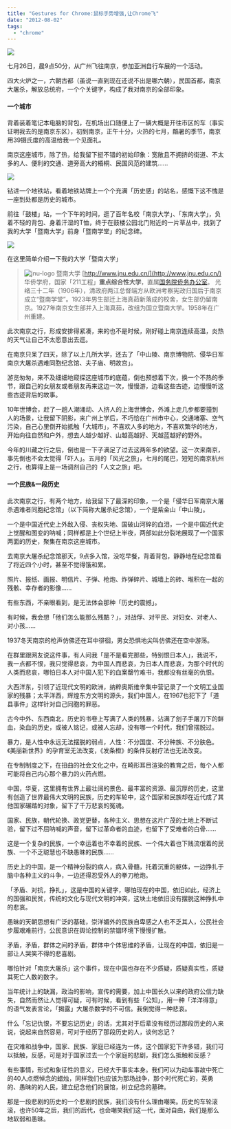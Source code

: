 ```yaml
---
title: "Gestures for Chrome:鼠标手势增强,让Chrome飞"
date: "2012-08-02"
tags: 
  - "chrome"
---
```


![](https://static.is26.com/wp-image/2012/08/nanking.jpg)

七月26日，晨9点50分，从广州飞往南京，参加亚洲自行车展的一个活动。

四大火炉之一，六朝古都（虽说一直到现在还说不出是哪六朝），民国首都，南京大屠杀，解放总统府，一个个关键字，构成了我对南京的全部印象。

#### 一个城市

背着装着笔记本电脑的背包，在机场出口随便上了一辆大概是开往市区的车（事实证明我去的是南京东区），初到南京，正午十分，火热的七月，酷暑的季节，南京用39摄氏度的高温给我一个见面礼。

南京这座城市，除了热，给我留下挺不错的初始印象：宽敞且不拥挤的街道、不太多的人、便利的交通、道旁高大的梧桐、民国风范的建筑……

![](https://static.is26.com/wp-image/2012/08/metro-nanking.jpg)

钻进一个地铁站，看着地铁站牌上一个个充满「历史感」的站名，感慨下这不愧是一座到处都是历史的城市。

前往「鼓楼」站，一个下午的时间，逛了百年名校「南京大学」、「东南大学」，负着不轻的背包、身着汗湿的T恤，终于在鼓楼公园北门附近的一片草丛中，找到了我的大学「暨南大学」前身「暨南学堂」的纪念碑。

![](https://static.is26.com/wp-image/2012/08/nanking-jnu.jpg)

在这里简单介绍一下我的大学「暨南大学」

> ![jnu-logo](https://static.is26.com/wp-image/2012/08/jnu-logo.jpg "jnu-logo") 暨南大学 [http://www.jnu.edu.cn/](http://www.jnu.edu.cn/) 华侨学府，国家「211工程」**重点综合性大学**，直属[国务院侨务办公室](http://zh.wikipedia.org/wiki/%E5%9C%8B%E5%8B%99%E9%99%A2%E5%83%91%E5%8B%99%E8%BE%A6%E5%85%AC%E5%AE%A4)。 光绪三十二年（1906年），清政府两江总督端方从欧洲考察宪政归国后于南京成立“暨南学堂”。1923年男生部迁上海真茹新落成的校舍，女生部仍留南京。1927年南京女生部并入上海真茹，改组为国立暨南大学。1958年在广州重建。

此次南京之行，形成安排得紧凑，来的也不是时候，刚好碰上南京连续高温，炎热的天气让自己不太愿意出去逛。

在南京只呆了四天，除了以上几所大学，还去了「中山陵、南京博物院、侵华日军南京大屠杀遇难同胞纪念馆、夫子庙、明故宫」。

游览匆匆，来不及细细地窥探这座城市的底蕴，倒也预想着下次，换一个不热的季节，跟自己的女朋友或者朋友再来这边一次，慢慢游，边看这些古迹，边慢慢听这些古迹背后的故事。

10年世博会，赶了一趟人潮涌动、人挤人的上海世博会，外滩上走几步都要撞到人的场景，让我留下阴影，来广州上学后，不巧恰在广州市中心，交通堵塞、空气污染，自己心里倒开始抵触「大城市」，不喜欢人多的地方，不喜欢繁华的地方，开始向往自然和户外，想去人越少越好、山越高越好、天越蓝越好的野外。

今年的川藏之行之后，倒也是一下子满足了过去这两年多的欲望。这一次来南京，事先倒也不会太觉得「吓人」。五月的「风光之旅」，七月的尾巴，短短的南京杭州之行，也算得上是一场调剂自己的「人文之旅」吧。

#### 一个民族&一段历史

此次南京之行，有两个地方，给我留下了最深的印象，一个是「侵华日军南京大屠杀遇难者同胞纪念馆」（以下简称大屠杀纪念馆），一个是紫金山「中山陵」。

一个是中国近代史上外敌入侵、丧权失地、国破山河碎的血泪，一个是中国近代史上觉醒和图变的呐喊；同样都是上个世纪上半夜，两部如此分裂地展现了一个国家两面的历史，聚集在南京这座城市。

去南京大屠杀纪念馆那天，9点多入馆，没吃早餐，背着背包，静静地在纪念馆看了将近四个小时，甚至不觉得饿和累。

照片、报纸、画报、明信片、子弹、枪炮、炸弹碎片、城墙上的砖、堆积在一起的残骸、幸存者的影像……

有些东西，不亲眼看到，是无法体会那种「历史的震撼」。

有时候，我会想「他们怎么能那么残酷？」，对战俘、对平民、对妇女、对老人、对小孩……

1937冬天南京的枪声仿佛还在耳中徘徊，男女恐惧地尖叫仿佛还在空中游荡。

在群里跟网友说这件事，有人问我「是不是看完那些，特别恨日本人」，我说不，我一点都不恨，我只觉得悲哀，为中国人而悲哀，为日本人而悲哀，为那个时代的人类而悲哀，哪怕日本人对中国人犯下的血案罄竹难书，我都没有丝毫的仇恨。

大西洋东，引领了近现代文明的欧洲，纳粹奥斯维辛集中营记录了一个文明工业国家的残暴；太平洋西，辉煌东方文明的源头，我们中国人，在1967也犯下了「道县事件」这样针对自己同胞的罪恶。

古今中外、东西南北，历史的书卷上写满了人类的残暴，沾满了刽子手屠刀下的鲜血，染血的历史，或被人铭记，或被人忘却，没有哪一个时代，我们曾摆脱过。

暴力，是人性中永远无法摆脱的弱点，人性：不分国度、不分种族、不分肤色。《美丽新世界》的孕育室无法改变，《发条橙》的条件反射疗法也无法改变。

在专制制度之下，在扭曲的社会文化之中，在畸形耳目渲染的教育之后，每个人都可能将自己内心那个暴力的火药点燃。

中国，华夏，这里拥有世界上最壮阔的景色、最丰富的资源、最沉厚的历史，这里有创造了世界最伟大文明的民族，历史的车轮中，这个国家和民族却在近代成了其他国家碾踏的对象，留下了千万悲哀的冤魂。

国家、民族，朝代轮换、政党更替，各种主义、思想在这片广茂的土地上不断试验，留下过不屈呐喊的声音，留下过革命者的血迹，也留下了受难者的白骨……

这是一个复杂的民族，一个幸运着也不幸着的民族、一个伟大着也下贱流氓着的民族、一个不乏聪慧也不缺愚昧的民族……

历史上的中国，是一个精神分裂的病人，病入骨髓，托着沉重的躯体，一边挣扎于脑中各种主义的斗争，一边还得忍受外人的拳刀枪炮。

「矛盾、对抗，挣扎」，这是中国的关键字，哪怕现在的中国，依旧如此，经济上的国强和民贫，传统的文化与现代文明的冲突，这块土地依旧没有摆脱这种挣扎中的悲哀。

愚昧的天朝思想有广泛的基础，崇洋媚外的民族自卑感之人也不乏其人，公民社会步履艰难前行，公民意识在舆论控制的禁锢环境下慢慢扩散。

矛盾，矛盾，群体之间的矛盾，群体中个体思维的矛盾，让现在的中国，依旧是一部让人哭笑不得的悲喜剧。

哪怕针对「南京大屠杀」这个事件，现在中国也存在不少质疑，质疑真实性，质疑其死亡人数的数字。

当年统计上的缺漏，政治的影响，宣传的需要，加上中国长久以来的政府公信力缺失，自然而然让人觉得可疑，可有时候，看到有些「公知」，用一种「洋洋得意」的语气发表言论，「揭露」大屠杀数字的不可信。我倒觉得一种悲哀。

什么「忘记仇恨，不要忘记历史」的话，尤其对于后辈没有经历过那段历史的人来说，说起来自然容易，可对于经历了那段历史的人，谈何忘记？

在灾难和战争中，国家、民族、家庭已经连为一体，这个国家犯下许多错，我们可以抵触，反感，可是对于国家过去一个个家庭的悲剧，我们怎么抵触和反感？

有些事情，形式和象征性的意义，已经大于事实本身。我们可以为动车事故中死亡的40人点燃悼念的蜡烛，同样我们也应该为那场战争，那个时代死亡的，英勇的、愚昧的的人民，建立纪念他们的展馆，树立纪念的墓碑。

那是一段悲剧的历史的一个悲剧的民族，我们没有什么理由嘲笑。历史的车轮滚滚，也许50年之后，我们的后代，也会嘲笑我们这一代，面对自由，我们是那么地软弱和愚昧。
